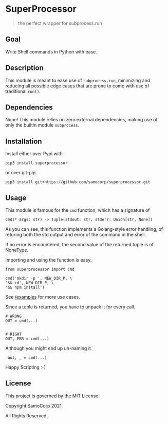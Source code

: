 # SuperProcessor

> the perfect wrapper for subprocess.run

## Goal

Write Shell commands in Python with ease.

## Description 

This module is meant to ease use of `subprocess.run`,
minimizing and reducing all possible edge cases that
are prone to come with use of traditional `run()`.



## Dependencies

None! This module relies on zero external dependencies, 
making use of only the builtin module `subprocess`.

## Installation

Install either over Pypi with 

    pip3 install superprocessor
    
or over git-pip

    pip3 install git+https://github.com/samocorp/superprocessor.git
    

## Usage

This module is famous for the `cmd` function, which has a signature of 

    cmd(* args: str) -> Tuple(stdout: str, stderr: Union[str, None])

As you can see, this function implements a Golang-style error handling, of returing
both the std output and error of the command in the shell.

If no error is encountered, the second value of the returned tuple is of NoneType.

Importing and using the function is easy.

    from superprocessor import cmd
    
    cmd('mkdir -p ', NEW_DIR_P, \
    '&& cd', NEW_DIR_P, \
    '&& npm install')
    
See [/examples](https://github.com/samocorp/superprocessor/tree/master/examples) for more use cases.


Since a tuple is returned, you have to unpack it for every call.

    # WRONG
    OUT = cmd(...)
    
    
    # RIGHT
    OUT, ERR = cmd(...)
    
Although you might end up un-naming it

     out, _ = cmd(...)
     
Happy Scripting :-)
    
## License

This project is governed by the MIT License.

Copyright SamoCorp 2021.

All Rights Reserved.
